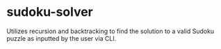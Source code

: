 # sudoku-solver
Utilizes recursion and backtracking to find the solution to a valid Sudoku puzzle as inputted by the user via CLI.
